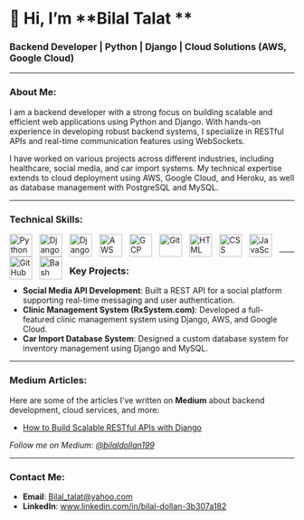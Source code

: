 # 👋 Hi, I’m **Bilal Talat **

### Backend Developer | Python | Django | Cloud Solutions (AWS, Google Cloud)

---

### **About Me:**

I am a backend developer with a strong focus on building scalable and efficient web applications using Python and Django. 
With hands-on experience in developing robust backend systems, I specialize in RESTful APIs and real-time communication features using WebSockets.

I have worked on various projects across different industries, including healthcare, social media, and car import systems. 
My technical expertise extends to cloud deployment using AWS, Google Cloud, and Heroku, as well as database management with PostgreSQL and MySQL.

---

### **Technical Skills:**
<img align="left" alt="Python" width="40px" style="padding-right:10px;" src="https://cdn.jsdelivr.net/gh/devicons/devicon/icons/python/python-plain.svg" />
<img align="left" alt="Django" width="40px" style="padding-right:10px;" src="https://cdn.jsdelivr.net/gh/devicons/devicon@latest/icons/django/django-plain-wordmark.svg" />          
<img align="left" alt="Django REST Framework" width="40px" style="padding-right:10px;" src="https://cdn.jsdelivr.net/gh/devicons/devicon@latest/icons/djangorest/djangorest-original.svg" />          
<img align="left" alt="AWS" width="40px" style="padding-right:10px;" src="https://cdn.jsdelivr.net/gh/devicons/devicon@latest/icons/amazonwebservices/amazonwebservices-original-wordmark.svg" />          
<img align="left" alt="GCP" width="40px" style="padding-right:10px;" src="https://cdn.jsdelivr.net/gh/devicons/devicon@latest/icons/googlecloud/googlecloud-original.svg" />          
<img align="left" alt="Git" width="40px" style="padding-right:10px;" src="https://cdn.jsdelivr.net/gh/devicons/devicon/icons/git/git-original.svg" />
<img align="left" alt="HTML" width="40px" style="padding-right:10px;" src="https://cdn.jsdelivr.net/gh/devicons/devicon/icons/html5/html5-plain.svg" />
<img align="left" alt="CSS" width="40px" style="padding-right:10px;" src="https://cdn.jsdelivr.net/gh/devicons/devicon/icons/css3/css3-plain.svg" />
<img align="left" alt="JavaScript" width="40px" style="padding-right:10px;" src="https://cdn.jsdelivr.net/gh/devicons/devicon/icons/javascript/javascript-plain.svg" />
<img align="left" alt="GitHub" width="40px" style="padding-right:10px;" src="https://cdn.jsdelivr.net/gh/devicons/devicon/icons/github/github-original.svg" />
<img align="left" alt="Bash" width="40px" style="padding-right:10px;" src="https://cdn.jsdelivr.net/gh/devicons/devicon/icons/bash/bash-original.svg" />
<br />

---

### **Key Projects:**
- **Social Media API Development**: Built a REST API for a social platform supporting real-time messaging and user authentication.
- **Clinic Management System (RxSystem.com)**: Developed a full-featured clinic management system using Django, AWS, and Google Cloud.
- **Car Import Database System**: Designed a custom database system for inventory management using Django and MySQL.

---

### **Medium Articles:**
Here are some of the articles I’ve written on **Medium** about backend development, cloud services, and more:

- [How to Build Scalable RESTful APIs with Django](https://medium.com/@bilaldollan199/mastering-rest-apis-key-principles-for-building-scalable-and-efficient-systems-f94d42ee5207)

*Follow me on Medium: [@bilaldollan199](https://medium.com/@bilaldollan199)*

---

### **Contact Me:**
- **Email**: Bilal_talat@yahoo.com
- **LinkedIn**: www.linkedin.com/in/bilal-dollan-3b307a182

